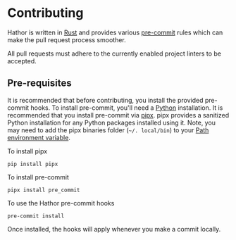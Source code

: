 # Contributing
Hathor is written in [Rust](https://www.rust-lang.org/tools/install) and provides various [pre-commit](https://pre-commit.com/) rules which can make the pull request process smoother.

All pull requests must adhere to the currently enabled project linters to be accepted.

## Pre-requisites
It is recommended that before contributing, you install the provided pre-commit hooks. To install pre-commit, you'll need a [Python](https://www.python.org/downloads/) installation. It is recommended that you install pre-commit via [pipx](https://pypa.github.io/pipx/). pipx provides a sanitized Python installation for any Python packages installed using it. Note, you may need to add the pipx binaries folder (`~/. local/bin`) to your [Path environment variable](https://en.wikipedia.org/wiki/PATH_(variable)).

To install pipx

```shell
pip install pipx
```

To install pre-commit

```shell
pipx install pre_commit
```

To use the Hathor pre-commit hooks

```shell
pre-commit install
```

Once installed, the hooks will apply whenever you make a commit locally.
